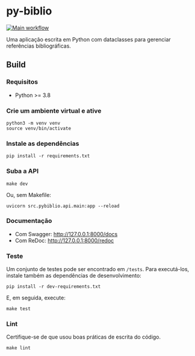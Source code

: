 # py-biblio
[![Main workflow](https://github.com/paulovitorweb/py-biblio/workflows/Main%20workflow/badge.svg)](https://github.com/paulovitorweb/py-biblio/actions/workflows/main.yml)

Uma aplicação escrita em Python com dataclasses para gerenciar referências bibliográficas.

## Build

### Requisitos

- Python >= 3.8

### Crie um ambiente virtual e ative

```
python3 -m venv venv
source venv/bin/activate
```

### Instale as dependências

```
pip install -r requirements.txt
```

### Suba a API

```
make dev
```

Ou, sem Makefile:

```
uvicorn src.pybiblio.api.main:app --reload
```

### Documentação

- Com Swagger: http://127.0.0.1:8000/docs
- Com ReDoc: http://127.0.0.1:8000/redoc

### Teste

Um conjunto de testes pode ser encontrado em `/tests`. Para executá-los, instale também as dependências de desenvolvimento:

```
pip install -r dev-requirements.txt
```

E, em seguida, execute:

```
make test
```

### Lint

Certifique-se de que usou boas práticas de escrita do código.

```
make lint
```
